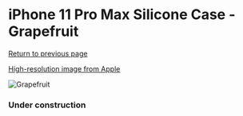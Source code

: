 # iPhone 11 Pro Max Silicone Case - Grapefruit

[Return to previous page](/iphone_11)

[High-resolution image from Apple](https://store.storeimages.cdn-apple.com/8756/as-images.apple.com/is/MY1H2?wid=4500&hei=4500&fmt=png)

<div style="width: 384px"><img src="/everypreview/MY1H2.png" alt="Grapefruit"></div>

### Under construction
